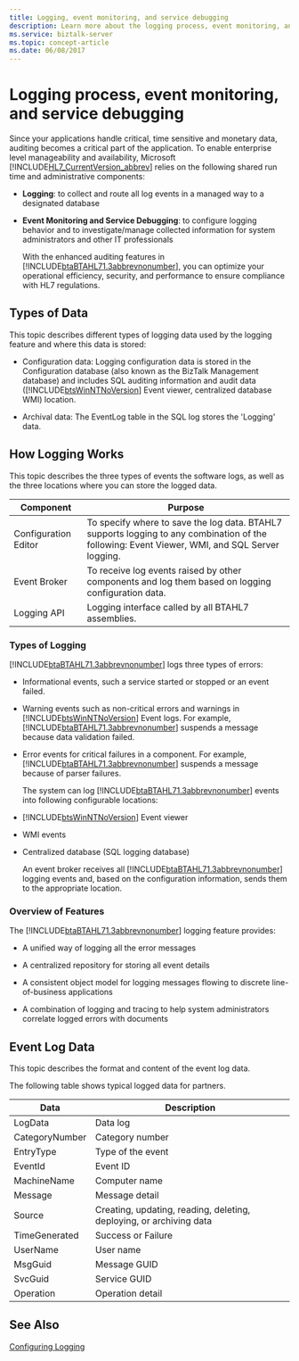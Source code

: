 ```yaml
---
title: Logging, event monitoring, and service debugging
description: Learn more about the logging process, event monitoring, and service debugging for BizTalk Server.
ms.service: biztalk-server
ms.topic: concept-article
ms.date: 06/08/2017
---
```


# Logging process, event monitoring, and service debugging

Since your applications handle critical, time sensitive and monetary data, auditing becomes a critical part of the application. To enable enterprise level manageability and availability, Microsoft [!INCLUDE[HL7_CurrentVersion_abbrev](../../includes/hl7-currentversion-abbrev-md.md)] relies on the following shared run time and administrative components:

- **Logging**: to collect and route all log events in a managed way to a designated database

- **Event Monitoring and Service Debugging**: to configure logging behavior and to investigate/manage collected information for system administrators and other IT professionals

  With the enhanced auditing features in [!INCLUDE[btaBTAHL71.3abbrevnonumber](../../includes/btabtahl71-3abbrevnonumber-md.md)], you can optimize your operational efficiency, security, and performance to ensure compliance with HL7 regulations.

## Types of Data

This topic describes different types of logging data used by the logging feature and where this data is stored:

- Configuration data: Logging configuration data is stored in the Configuration database (also known as the BizTalk Management database) and includes SQL auditing information and audit data ([!INCLUDE[btsWinNTNoVersion](../../includes/btswinntnoversion-md.md)] Event viewer, centralized database WMI) location.

- Archival data: The EventLog table in the SQL log stores the 'Logging' data.

## How Logging Works

This topic describes the three types of events the software logs, as well as the three locations where you can store the logged data.

|Component|Purpose|
|---------------|-------------|
|Configuration Editor|To specify where to save the log data. BTAHL7 supports logging to any combination of the following: Event Viewer, WMI, and SQL Server logging.|
|Event Broker|To receive log events raised by other components and log them based on logging configuration data.|
|Logging API|Logging interface called by all BTAHL7 assemblies.|

### Types of Logging

[!INCLUDE[btaBTAHL71.3abbrevnonumber](../../includes/btabtahl71-3abbrevnonumber-md.md)] logs three types of errors:

- Informational events, such a service started or stopped or an event failed.

- Warning events such as non-critical errors and warnings in [!INCLUDE[btsWinNTNoVersion](../../includes/btswinntnoversion-md.md)] Event logs. For example, [!INCLUDE[btaBTAHL71.3abbrevnonumber](../../includes/btabtahl71-3abbrevnonumber-md.md)] suspends a message because data validation failed.

- Error events for critical failures in a component. For example, [!INCLUDE[btaBTAHL71.3abbrevnonumber](../../includes/btabtahl71-3abbrevnonumber-md.md)] suspends a message because of parser failures.

  The system can log [!INCLUDE[btaBTAHL71.3abbrevnonumber](../../includes/btabtahl71-3abbrevnonumber-md.md)] events into following configurable locations:

- [!INCLUDE[btsWinNTNoVersion](../../includes/btswinntnoversion-md.md)] Event viewer

- WMI events

- Centralized database (SQL logging database)

  An event broker receives all [!INCLUDE[btaBTAHL71.3abbrevnonumber](../../includes/btabtahl71-3abbrevnonumber-md.md)] logging events and, based on the configuration information, sends them to the appropriate location.

### Overview of Features

The [!INCLUDE[btaBTAHL71.3abbrevnonumber](../../includes/btabtahl71-3abbrevnonumber-md.md)] logging feature provides:

- A unified way of logging all the error messages

- A centralized repository for storing all event details

- A consistent object model for logging messages flowing to discrete line-of-business applications

- A combination of logging and tracing to help system administrators correlate logged errors with documents

## Event Log Data

This topic describes the format and content of the event log data.

The following table shows typical logged data for partners.

|Data|Description|
|----------|-----------------|
|LogData|Data log|
|CategoryNumber|Category number|
|EntryType|Type of the event|
|EventId|Event ID|
|MachineName|Computer name|
|Message|Message detail|
|Source|Creating, updating, reading, deleting, deploying, or archiving data|
|TimeGenerated|Success or Failure|
|UserName|User name|
|MsgGuid|Message GUID|
|SvcGuid|Service GUID|
|Operation|Operation detail|

## See Also

[Configuring Logging](../../adapters-and-accelerators/accelerator-hl7/configuring-logging.md)
